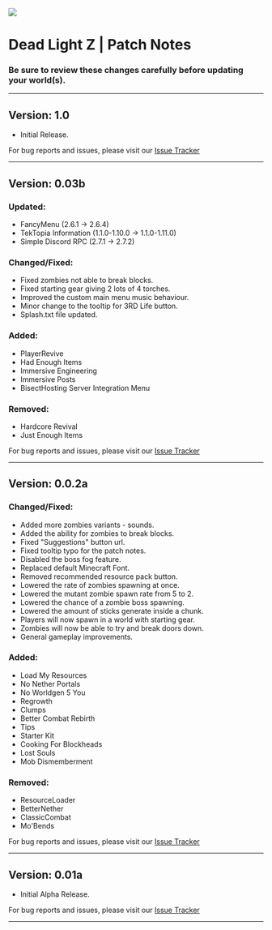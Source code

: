 [![](https://www.bisecthosting.com/images/CF/Dead_Light/BH_DL_PromoCard.png) ](https://bisecthosting.com/AMPZ)
 
# Dead Light Z | Patch Notes
### Be sure to review these changes carefully before updating your world(s).

---

## Version: 1.0 
 
- Initial Release.

For bug reports and issues, please visit our [Issue Tracker](https://github.com/AMPZNetwork/Dead-Light-Z/issues)

---

## Version: 0.03b 
 
### Updated:
- FancyMenu (2.6.1 → 2.6.4)
- TekTopia Information (1.1.0-1.10.0 → 1.1.0-1.11.0)
- Simple Discord RPC (2.7.1 → 2.7.2)

### Changed/Fixed:
- Fixed zombies not able to break blocks.
- Fixed starting gear giving 2 lots of 4 torches.
- Improved the custom main menu music behaviour.
- Minor change to the tooltip for 3RD Life button.
- Splash.txt file updated.

### Added:
- PlayerRevive
- Had Enough Items
- Immersive Engineering
- Immersive Posts
- BisectHosting Server Integration Menu

### Removed:
- Hardcore Revival
- Just Enough Items

For bug reports and issues, please visit our [Issue Tracker](https://github.com/AMPZNetwork/Dead-Light-Z/issues)

---

## Version: 0.0.2a
 
### Changed/Fixed:
- Added more zombies variants - sounds.
- Added the ability for zombies to break blocks.
- Fixed "Suggestions" button url.
- Fixed tooltip typo for the patch notes.
- Disabled the boss fog feature.
- Replaced default Minecraft Font.
- Removed recommended resource pack button.
- Lowered the rate of zombies spawning at once.
- Lowered the mutant zombie spawn rate from 5 to 2.
- Lowered the chance of a zombie boss spawning.
- Lowered the amount of sticks generate inside a chunk.
- Players will now spawn in a world with starting gear.
- Zombies will now be able to try and break doors down.
- General gameplay improvements.

### Added:
- Load My Resources
- No Nether Portals
- No Worldgen 5 You
- Regrowth
- Clumps
- Better Combat Rebirth
- Tips
- Starter Kit
- Cooking For Blockheads
- Lost Souls
- Mob Dismemberment

### Removed:
- ResourceLoader
- BetterNether
- ClassicCombat
- Mo'Bends

For bug reports and issues, please visit our [Issue Tracker](https://github.com/AMPZNetwork/Dead-Light-Z/issues)

---

## Version: 0.01a
 
- Initial Alpha Release.

For bug reports and issues, please visit our [Issue Tracker](https://github.com/AMPZNetwork/Dead-Light-Z/issues)

---

